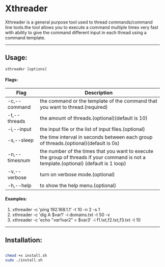 # Xthreader

Xthreader is a general purpose tool used to thread commands/command line tools.the tool allows you to execute a command multiple times very fast with ability to give the command different input in each thread using a command template.


___



## Usage:

```
xthreader [options]
```

#### Flags:

| Flag          |  Description                                                                                                                             |
----------------|------------------------------------------------------------------------------------------------------------------------------------------|
  -c,--command  |   the command or the template of the command that you want to thread.(required) |  
  -t,--threads  |   the amount of threads.(optional)(default is 10) |
  -i,--input    |   the input file or the list of input files.(optional) | 
  -s,--sleep    |   the time interval in seconds between each group of threads.(optional)(default is 0s)  |
  -n,--timesnum |    the number of the times that you want to execute the group of threads if your command is not a template.(optional) (default is 1 loop)|
  -v,--verbose  |  turn on verbose mode.(optional)|
  -h,--help     |  to show the help menu.(optional) |


#### Examples:

1. xthreader -c 'ping 192.168.1.1' -t 10 -n 2 -s 1
1. xthreader -c 'dig A $var1' -i domains.txt -t 50 -v
1. xthreader -c 'echo "$var1$var2" > $var3' -i f1.txt,f2.txt,f3.txt -t 10


___

## Installation:

```bash

chmod +x install.sh
sudo ./install.sh

```
